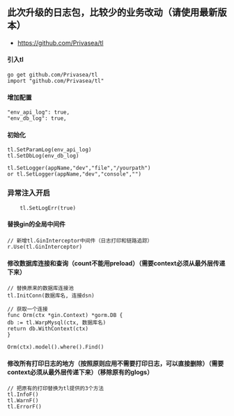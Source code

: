 ## 此次升级的日志包，比较少的业务改动（请使用最新版本）

- https://github.com/Privasea/tl


#### 引入tl

```
go get github.com/Privasea/tl
import "github.com/Privasea/tl"
```

#### 增加配置

```
"env_api_log": true,
"env_db_log": true,
```

#### 初始化

```
tl.SetParamLog(env_api_log)
tl.SetDbLog(env_db_log)

tl.SetLogger(appName,"dev","file","/yourpath") 
or tl.SetLogger(appName,"dev","console","")

```
### 异常注入开启
```
	tl.SetLogErr(true)
```
#### 替换gin的全局中间件

```
// 新增tl.GinInterceptor中间件（日志打印和链路追踪）
r.Use(tl.GinInterceptor)
```

#### 修改数据库连接和查询（count不能用preload）（需要context必须从最外层传递下来）

```
// 替换原来的数据库连接池
tl.InitConn(数据库名, 连接dsn)

// 获取一个连接
func Orm(ctx *gin.Context) *gorm.DB {
db := tl.WarpMysql(ctx, 数据库名)
return db.WithContext(ctx)
}

Orm(ctx).model().where().Find()
```

#### 修改所有打印日志的地方（按照原则应用不需要打印日志，可以直接删除）（需要context必须从最外层传递下来）（移除原有的glogs）

```
// 把原有的打印替换为tl提供的3个方法
tl.InfoF()
tl.WarnF()
tl.ErrorF()
```
